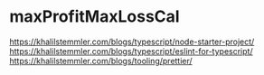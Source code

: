 # maxProfitMaxLossCal
https://khalilstemmler.com/blogs/typescript/node-starter-project/
https://khalilstemmler.com/blogs/typescript/eslint-for-typescript/
https://khalilstemmler.com/blogs/tooling/prettier/
